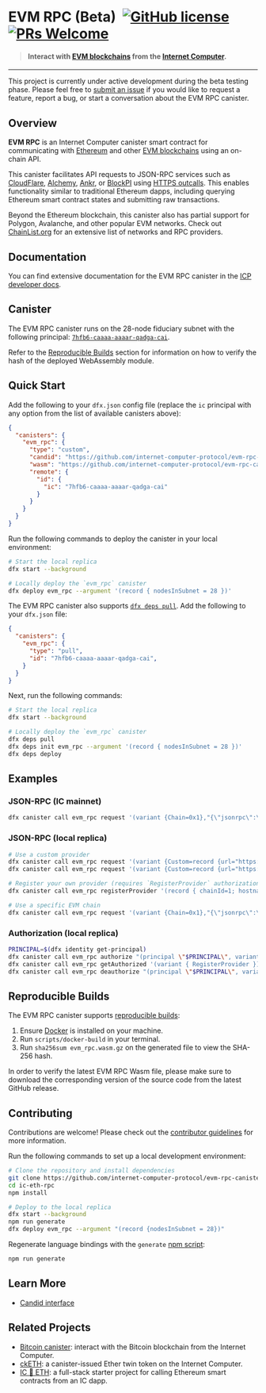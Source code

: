 # EVM RPC (Beta) &nbsp;[![GitHub license](https://img.shields.io/badge/license-Apache%202.0-blue.svg)](https://opensource.org/licenses/Apache-2.0) [![PRs Welcome](https://img.shields.io/badge/PRs-welcome-brightgreen.svg)](https://github.com/internet-computer-protocol/evm-rpc-canister/issues)

> #### Interact with [EVM blockchains](https://chainlist.org/?testnets=true) from the [Internet Computer](https://internetcomputer.org/).

---

This project is currently under active development during the beta testing phase. Please feel free to [submit an issue](https://github.com/internet-computer-protocol/evm-rpc-canister/issues) if you would like to request a feature, report a bug, or start a conversation about the EVM RPC canister.

## Overview

**EVM RPC** is an Internet Computer canister smart contract for communicating with [Ethereum](https://ethereum.org/en/) and other [EVM blockchains](https://chainlist.org/?testnets=true) using an on-chain API. 

This canister facilitates API requests to JSON-RPC services such as [CloudFlare](https://www.cloudflare.com/en-gb/web3/), [Alchemy](https://www.alchemy.com/), [Ankr](https://www.ankr.com/), or [BlockPI](https://blockpi.io/) using [HTTPS outcalls](https://internetcomputer.org/https-outcalls). This enables functionality similar to traditional Ethereum dapps, including querying Ethereum smart contract states and submitting raw transactions.

Beyond the Ethereum blockchain, this canister also has partial support for Polygon, Avalanche, and other popular EVM networks. Check out [ChainList.org](https://chainlist.org/?testnets=true) for an extensive list of networks and RPC providers.

## Documentation

You can find extensive documentation for the EVM RPC canister in the [ICP developer docs](https://internetcomputer.org/docs/current/developer-docs/multi-chain/ethereum/evm-rpc/overview).

## Canister

The EVM RPC canister runs on the 28-node fiduciary subnet with the following principal: [`7hfb6-caaaa-aaaar-qadga-cai`](https://dashboard.internetcomputer.org/canister/7hfb6-caaaa-aaaar-qadga-cai). 

Refer to the [Reproducible Builds](#reproducible-builds) section for information on how to verify the hash of the deployed WebAssembly module.

## Quick Start

Add the following to your `dfx.json` config file (replace the `ic` principal with any option from the list of available canisters above):

```json
{
  "canisters": {
    "evm_rpc": {
      "type": "custom",
      "candid": "https://github.com/internet-computer-protocol/evm-rpc-canister/releases/latest/download/evm_rpc.did",
      "wasm": "https://github.com/internet-computer-protocol/evm-rpc-canister/releases/latest/download/evm_rpc.wasm.gz",
      "remote": {
        "id": {
          "ic": "7hfb6-caaaa-aaaar-qadga-cai"
        }
      }
    }
  }
}
```

Run the following commands to deploy the canister in your local environment:

```sh
# Start the local replica
dfx start --background

# Locally deploy the `evm_rpc` canister
dfx deploy evm_rpc --argument '(record { nodesInSubnet = 28 })'
```

The EVM RPC canister also supports [`dfx deps pull`](https://internetcomputer.org/docs/current/references/cli-reference/dfx-deps). Add the following to your `dfx.json` file:

```json
{
  "canisters": {
    "evm_rpc": {
      "type": "pull",
      "id": "7hfb6-caaaa-aaaar-qadga-cai",
    }
  }
}
```

Next, run the following commands:

```sh
# Start the local replica
dfx start --background

# Locally deploy the `evm_rpc` canister
dfx deps pull
dfx deps init evm_rpc --argument '(record { nodesInSubnet = 28 })'
dfx deps deploy
```

## Examples

### JSON-RPC (IC mainnet)

```bash
dfx canister call evm_rpc request '(variant {Chain=0x1},"{\"jsonrpc\":\"2.0\",\"method\":\"eth_gasPrice\",\"params\":[],\"id\":1}",1000)' --wallet $(dfx identity get-wallet --ic) --with-cycles 1000000000 --ic
```

### JSON-RPC (local replica)

```bash
# Use a custom provider
dfx canister call evm_rpc request '(variant {Custom=record {url="https://cloudflare-eth.com"}},"{\"jsonrpc\":\"2.0\",\"method\":\"eth_gasPrice\",\"params\":[],\"id\":1}",1000)' --wallet $(dfx identity get-wallet) --with-cycles 1000000000
dfx canister call evm_rpc request '(variant {Custom=record {url="https://ethereum.publicnode.com"}},"{\"jsonrpc\":\"2.0\",\"method\":\"eth_gasPrice\",\"params\":[],\"id\":1}",1000)' --wallet $(dfx identity get-wallet) --with-cycles 1000000000

# Register your own provider (requires `RegisterProvider` authorization)
dfx canister call evm_rpc registerProvider '(record { chainId=1; hostname="cloudflare-eth.com"; credentialPath="/v1/mainnet"; cyclesPerCall=0; cyclesPerMessageByte=0; })'

# Use a specific EVM chain
dfx canister call evm_rpc request '(variant {Chain=0x1},"{\"jsonrpc\":\"2.0\",\"method\":\"eth_gasPrice\",\"params\":[],\"id\":1}",1000)' --wallet $(dfx identity get-wallet) --with-cycles 1000000000
```

### Authorization (local replica)

```bash
PRINCIPAL=$(dfx identity get-principal)
dfx canister call evm_rpc authorize "(principal \"$PRINCIPAL\", variant { RegisterProvider })"
dfx canister call evm_rpc getAuthorized '(variant { RegisterProvider })'
dfx canister call evm_rpc deauthorize "(principal \"$PRINCIPAL\", variant { RegisterProvider })"
```

## Reproducible Builds

The EVM RPC canister supports [reproducible builds](https://internetcomputer.org/docs/current/developer-docs/smart-contracts/test/reproducible-builds):

1. Ensure [Docker](https://www.docker.com/get-started/) is installed on your machine.
2. Run `scripts/docker-build` in your terminal. 
4. Run `sha256sum evm_rpc.wasm.gz` on the generated file to view the SHA-256 hash.

In order to verify the latest EVM RPC Wasm file, please make sure to download the corresponding version of the source code from the latest GitHub release.

## Contributing

Contributions are welcome! Please check out the [contributor guidelines](https://github.com/internet-computer-protocol/evm-rpc-canister/blob/main/.github/CONTRIBUTING.md) for more information.

Run the following commands to set up a local development environment:

```bash
# Clone the repository and install dependencies
git clone https://github.com/internet-computer-protocol/evm-rpc-canister
cd ic-eth-rpc
npm install

# Deploy to the local replica
dfx start --background
npm run generate
dfx deploy evm_rpc --argument "(record {nodesInSubnet = 28})"
```

Regenerate language bindings with the `generate` [npm script](https://docs.npmjs.com/cli/v10/using-npm/scripts):

```bash
npm run generate
```

## Learn More

* [Candid interface](https://github.com/internet-computer-protocol/evm-rpc-canister/blob/main/candid/evm_rpc.did)

## Related Projects

* [Bitcoin canister](https://github.com/dfinity/bitcoin-canister): interact with the Bitcoin blockchain from the Internet Computer.
* [ckETH](https://forum.dfinity.org/t/cketh-a-canister-issued-ether-twin-token-on-the-ic/22819): a canister-issued Ether twin token on the Internet Computer.
* [IC 🔗 ETH](https://github.com/dfinity/ic-eth-starter): a full-stack starter project for calling Ethereum smart contracts from an IC dapp.

